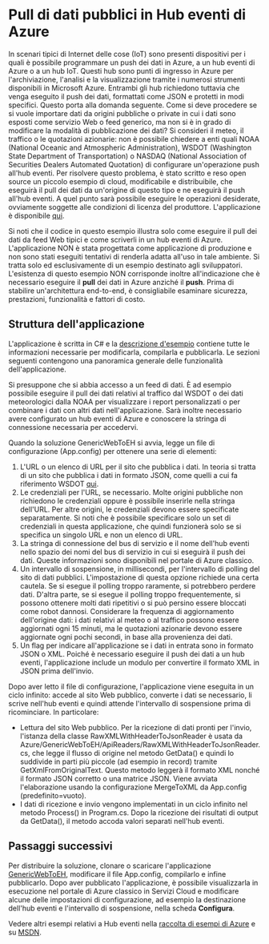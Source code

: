 <properties
    pageTitle="Pull di dati pubblici in Hub eventi di Azure | Microsoft Azure"
    description="Panoramica dell'importazione di hub eventi da un esempio Web"
    services="event-hubs"
    documentationCenter="na"
    authors="spyrossak"
    manager="timlt"
    editor=""/>

<tags 
    ms.service="event-hubs"
    ms.devlang="na"
    ms.topic="article"
    ms.tgt_pltfrm="na"
    ms.workload="na"
    ms.date="05/31/2016"
    ms.author="spyros;sethm" />

# Pull di dati pubblici in Hub eventi di Azure

In scenari tipici di Internet delle cose (IoT) sono presenti dispositivi per i quali è possibile programmare un push dei dati in Azure, a un hub eventi di Azure o a un hub IoT. Questi hub sono punti di ingresso in Azure per l'archiviazione, l'analisi e la visualizzazione tramite i numerosi strumenti disponibili in Microsoft Azure. Entrambi gli hub richiedono tuttavia che venga eseguito il push dei dati, formattati come JSON e protetti in modi specifici. Questo porta alla domanda seguente. Come si deve procedere se si vuole importare dati da origini pubbliche o private in cui i dati sono esposti come servizio Web o feed generico, ma non si è in grado di modificare la modalità di pubblicazione dei dati? Si consideri il meteo, il traffico o le quotazioni azionarie: non è possibile chiedere a enti quali NOAA (National Oceanic and Atmospheric Administration), WSDOT (Washington State Department of Transportation) o NASDAQ (National Association of Securities Dealers Automated Quotation) di configurare un'operazione push all'hub eventi. Per risolvere questo problema, è stato scritto e reso open source un piccolo esempio di cloud, modificabile e distribuibile, che eseguirà il pull dei dati da un'origine di questo tipo e ne eseguirà il push all'hub eventi. A quel punto sarà possibile eseguire le operazioni desiderate, ovviamente soggette alle condizioni di licenza del produttore. L'applicazione è disponibile [qui](https://azure.microsoft.com/documentation/samples/event-hubs-dotnet-importfromweb/).

Si noti che il codice in questo esempio illustra solo come eseguire il pull dei dati da feed Web tipici e come scriverli in un hub eventi di Azure. L'applicazione NON è stata progettata come applicazione di produzione e non sono stati eseguiti tentativi di renderla adatta all'uso in tale ambiente. Si tratta solo ed esclusivamente di un esempio destinato agli sviluppatori. L'esistenza di questo esempio NON corrisponde inoltre all'indicazione che è necessario eseguire il **pull** dei dati in Azure anziché il **push**. Prima di stabilire un'architettura end-to-end, è consigliabile esaminare sicurezza, prestazioni, funzionalità e fattori di costo.

## Struttura dell'applicazione

L'applicazione è scritta in C# e la [descrizione d'esempio](https://azure.microsoft.com/documentation/samples/event-hubs-dotnet-importfromweb/) contiene tutte le informazioni necessarie per modificarla, compilarla e pubblicarla. Le sezioni seguenti contengono una panoramica generale delle funzionalità dell'applicazione.

Si presuppone che si abbia accesso a un feed di dati. È ad esempio possibile eseguire il pull dei dati relativi al traffico dal WSDOT o dei dati meteorologici dalla NOAA per visualizzare i report personalizzati o per combinare i dati con altri dati nell'applicazione. Sarà inoltre necessario avere configurato un hub eventi di Azure e conoscere la stringa di connessione necessaria per accedervi.

Quando la soluzione GenericWebToEH si avvia, legge un file di configurazione (App.config) per ottenere una serie di elementi:

1. L'URL o un elenco di URL per il sito che pubblica i dati. In teoria si tratta di un sito che pubblica i dati in formato JSON, come quelli a cui fa riferimento WSDOT [qui](http://www.wsdot.wa.gov/Traffic/api/). 
2. Le credenziali per l'URL, se necessario. Molte origini pubbliche non richiedono le credenziali oppure è possibile inserirle nella stringa dell'URL. Per altre origini, le credenziali devono essere specificate separatamente. Si noti che è possibile specificare solo un set di credenziali in questa applicazione, che quindi funzionerà solo se si specifica un singolo URL e non un elenco di URL.
3. La stringa di connessione del bus di servizio e il nome dell'hub eventi nello spazio dei nomi del bus di servizio in cui si eseguirà il push dei dati. Queste informazioni sono disponibili nel portale di Azure classico.
4. Un intervallo di sospensione, in millisecondi, per l'intervallo di polling del sito di dati pubblici. L'impostazione di questa opzione richiede una certa cautela. Se si esegue il polling troppo raramente, si potrebbero perdere dati. D'altra parte, se si esegue il polling troppo frequentemente, si possono ottenere molti dati ripetitivi o si può persino essere bloccati come robot dannosi. Considerare la frequenza di aggiornamento dell'origine dati: i dati relativi al meteo o al traffico possono essere aggiornati ogni 15 minuti, ma le quotazioni azionarie devono essere aggiornate ogni pochi secondi, in base alla provenienza dei dati. 
5. Un flag per indicare all'applicazione se i dati in entrata sono in formato JSON o XML. Poiché è necessario eseguire il push dei dati a un hub eventi, l'applicazione include un modulo per convertire il formato XML in JSON prima dell'invio.

Dopo aver letto il file di configurazione, l'applicazione viene eseguita in un ciclo infinito: accede al sito Web pubblico, converte i dati se necessario, li scrive nell'hub eventi e quindi attende l'intervallo di sospensione prima di ricominciare. In particolare:

  * Lettura del sito Web pubblico. Per la ricezione di dati pronti per l'invio, l'istanza della classe RawXMLWithHeaderToJsonReader è usata da Azure/GenericWebToEH/ApiReaders/RawXMLWithHeaderToJsonReader.cs, che legge il flusso di origine nel metodo GetData() e quindi lo suddivide in parti più piccole (ad esempio in record) tramite GetXmlFromOriginalText. Questo metodo leggerà il formato XML nonché il formato JSON corretto o una matrice JSON. Viene avviata l'elaborazione usando la configurazione MergeToXML da App.config (predefinito=vuoto).
  * I dati di ricezione e invio vengono implementati in un ciclo infinito nel metodo Process() in Program.cs. Dopo la ricezione dei risultati di output da GetData(), il metodo accoda valori separati nell'hub eventi.

## Passaggi successivi

Per distribuire la soluzione, clonare o scaricare l'applicazione [GenericWebToEH](https://azure.microsoft.com/documentation/samples/event-hubs-dotnet-importfromweb/), modificare il file App.config, compilarlo e infine pubblicarlo. Dopo aver pubblicato l'applicazione, è possibile visualizzarla in esecuzione nel portale di Azure classico in Servizi Cloud e modificare alcune delle impostazioni di configurazione, ad esempio la destinazione dell'hub eventi e l'intervallo di sospensione, nella scheda **Configura**.

Vedere altri esempi relativi a Hub eventi nella [raccolta di esempi di Azure](https://azure.microsoft.com/documentation/samples/?service=event-hubs) e su [MSDN](https://code.msdn.microsoft.com/site/search?query=event%20hubs&f%5B0%5D.Value=event%20hubs&f%5B0%5D.Type=SearchText&ac=5).

<!---HONumber=AcomDC_0601_2016-->